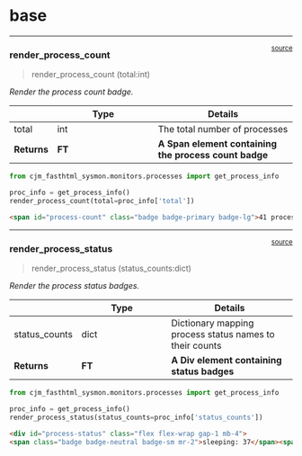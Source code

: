 # base


<!-- WARNING: THIS FILE WAS AUTOGENERATED! DO NOT EDIT! -->

------------------------------------------------------------------------

<a
href="https://github.com/cj-mills/cjm-fasthtml-sysmon/blob/main/cjm_fasthtml_sysmon/components/base.py#L24"
target="_blank" style="float:right; font-size:smaller">source</a>

### render_process_count

>  render_process_count (total:int)

*Render the process count badge.*

<table>
<colgroup>
<col style="width: 9%" />
<col style="width: 38%" />
<col style="width: 52%" />
</colgroup>
<thead>
<tr>
<th></th>
<th><strong>Type</strong></th>
<th><strong>Details</strong></th>
</tr>
</thead>
<tbody>
<tr>
<td>total</td>
<td>int</td>
<td>The total number of processes</td>
</tr>
<tr>
<td><strong>Returns</strong></td>
<td><strong>FT</strong></td>
<td><strong>A Span element containing the process count
badge</strong></td>
</tr>
</tbody>
</table>

``` python
from cjm_fasthtml_sysmon.monitors.processes import get_process_info

proc_info = get_process_info()
render_process_count(total=proc_info['total'])
```

``` html
<span id="process-count" class="badge badge-primary badge-lg">41 processes</span>
```

------------------------------------------------------------------------

<a
href="https://github.com/cj-mills/cjm-fasthtml-sysmon/blob/main/cjm_fasthtml_sysmon/components/base.py#L35"
target="_blank" style="float:right; font-size:smaller">source</a>

### render_process_status

>  render_process_status (status_counts:dict)

*Render the process status badges.*

<table>
<colgroup>
<col style="width: 9%" />
<col style="width: 38%" />
<col style="width: 52%" />
</colgroup>
<thead>
<tr>
<th></th>
<th><strong>Type</strong></th>
<th><strong>Details</strong></th>
</tr>
</thead>
<tbody>
<tr>
<td>status_counts</td>
<td>dict</td>
<td>Dictionary mapping process status names to their counts</td>
</tr>
<tr>
<td><strong>Returns</strong></td>
<td><strong>FT</strong></td>
<td><strong>A Div element containing status badges</strong></td>
</tr>
</tbody>
</table>

``` python
from cjm_fasthtml_sysmon.monitors.processes import get_process_info

proc_info = get_process_info()
render_process_status(status_counts=proc_info['status_counts'])
```

``` html
<div id="process-status" class="flex flex-wrap gap-1 mb-4">
<span class="badge badge-neutral badge-sm mr-2">sleeping: 37</span><span class="badge badge-info badge-sm mr-2">running: 4</span></div>
```
